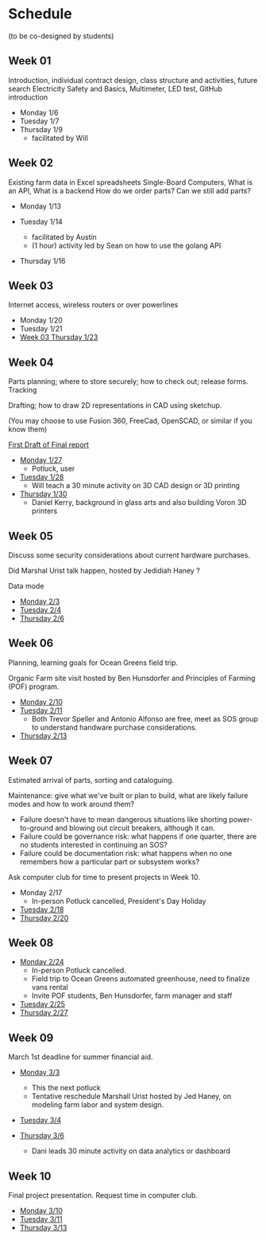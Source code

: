 # Schedule


(to be co-designed by students)

## Week 01

Introduction, individual contract design, class structure and activities, future search Electricity Safety and Basics, Multimeter, LED test, GitHub introduction

* Monday 1/6
* Tuesday 1/7
* Thursday 1/9
  * facilitated by Will   

## Week 02

Existing farm data in Excel spreadsheets Single-Board Computers, What is an API, What is a backend
How do we order parts? Can we still add parts?

* Monday 1/13
* Tuesday 1/14
  * facilitated by Austin
  * (1 hour) activity led by Sean on how to use the golang API

* Thursday 1/16

## Week 03

Internet access, wireless routers or over powerlines

* Monday 1/20
* Tuesday 1/21   
* [Week 03 Thursday 1/23](week-03/Thursday.md)

## Week 04

Parts planning; where to store securely; how to check out; release forms.
Tracking

Drafting; how to draw 2D representations in CAD using sketchup.

(You may choose to use Fusion 360, FreeCad, OpenSCAD, or similar if you know them) 

[First Draft of Final report]()

* [Monday 1/27](week-04/Monday.md)
  * Potluck, user
* [Tuesday 1/28](week-04/Tuesday.md)
  * Will teach a 30 minute activity on 3D CAD design or 3D printing
* [Thursday 1/30](week-04/Thursday.md)
  * Daniel Kerry, background in glass arts and also building Voron 3D printers

## Week 05

Discuss some security considerations about current hardware purchases.

Did Marshal Urist talk happen, hosted by Jedidiah Haney ?

Data mode

* [Monday 2/3](week-05/Monday.md)
* [Tuesday 2/4](week-05/Tuesday.md)   
* [Thursday 2/6](week-05/Thursday.md)

## Week 06

Planning, learning goals for Ocean Greens field trip.

Organic Farm site visit hosted by Ben Hunsdorfer and Principles of Farming (POF) program.

* [Monday 2/10](week-06/Monday.md)
* [Tuesday 2/11](week-06/Tuesday.md)
  * Both Trevor Speller and Antonio Alfonso are free, meet as SOS group to understand handware purchase considerations.
* [Thursday 2/13](week-06/Thursday.md)

## Week 07

Estimated arrival of parts, sorting and cataloguing.

Maintenance: give what we've built or plan to build, what are likely failure modes and how to work around them?
* Failure doesn't have to mean dangerous situations like shorting power-to-ground and blowing out circuit breakers, although it can.
* Failure could be governance risk: what happens if one quarter, there are no students interested in continuing an SOS?
* Failure could be documentation risk: what happens when no one remembers how a particular part or subsystem works?

Ask computer club for time to present projects in Week 10.

* Monday 2/17
  * In-person Potluck cancelled, President's Day Holiday
* [Tuesday 2/18](week-07/Tuesday.md)   
* [Thursday 2/20](week-07/Thursday.md)

## Week 08

* [Monday 2/24](week-08/Monday.md)
  * In-person Potluck cancelled.
  * Field trip to Ocean Greens automated greenhouse, need to finalize vans rental
  * Invite POF students, Ben Hunsdorfer, farm manager and staff
* [Tuesday 2/25](week-08/Tuesday.md)   
* [Thursday 2/27](week-08/Thursday.md)

## Week 09

March 1st deadline for summer financial aid.

* [Monday 3/3](week-09/Monday.md)
  * This the next potluck 
  * Tentative reschedule Marshall Urist hosted by Jed Haney, on modeling farm labor and system design.

* [Tuesday 3/4](week-09/Tuesday.md)   
* [Thursday 3/6](week-09/Thursday.md)
  * Dani leads 30 minute activity on data analytics or dashboard

## Week 10

Final project presentation.
Request time in computer club.

* [Monday 3/10](week-10/Monday.md)
* [Tuesday 3/11](week-10/Tuesday.md)   
* [Thursday 3/13](week-10/Thursday.md)
